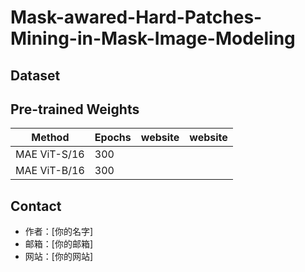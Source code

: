 # Mask-awared-Hard-Patches-Mining-in-Mask-Image-Modeling

## Dataset

## Pre-trained Weights

| Method | Epochs | website | website |
|-------|-------|-------|-------|
| MAE ViT-S/16 | 300 |  |  |
| MAE ViT-B/16 | 300 |  |  |

## Contact

- 作者：[你的名字]
- 邮箱：[你的邮箱]
- 网站：[你的网站]
